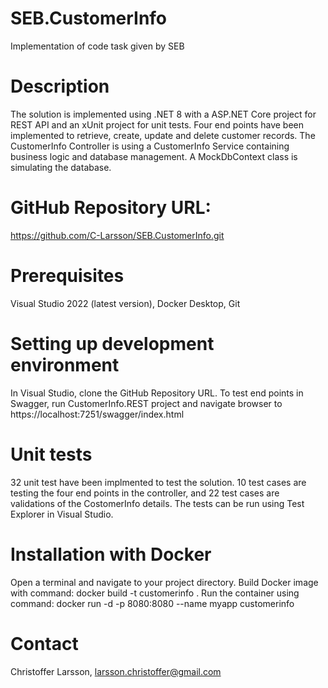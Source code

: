 # SEB.CustomerInfo
Implementation of code task given by SEB

# Description
The solution is implemented using .NET 8 with a ASP.NET Core project for REST API and an xUnit project for unit tests.
Four end points have been implemented to retrieve, create, update and delete customer records.
The CustomerInfo Controller is using a CustomerInfo Service containing business logic and database management.
A MockDbContext class is simulating the database.

# GitHub Repository URL:
https://github.com/C-Larsson/SEB.CustomerInfo.git

# Prerequisites
Visual Studio 2022 (latest version),
Docker Desktop,
Git

# Setting up development environment
In Visual Studio, clone the GitHub Repository URL.
To test end points in Swagger, run CustomerInfo.REST project and navigate browser to https://localhost:7251/swagger/index.html

# Unit tests
32 unit test have been implmented to test the solution.
10 test cases are testing the four end points in the controller, and 22 test cases are validations of the CostomerInfo details.
The tests can be run using Test Explorer in Visual Studio.

# Installation with Docker
Open a terminal and navigate to your project directory.
Build Docker image with command: 
docker build -t customerinfo .
Run the container using command: 
docker run -d -p 8080:8080 --name myapp customerinfo



# Contact
Christoffer Larsson, larsson.christoffer@gmail.com
